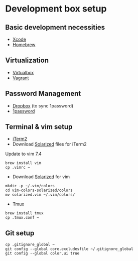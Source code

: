 # Development box setup

## Basic development necessities

* [Xcode][2]
* [Homebrew][3]

## Virtualization

* [Virtualbox][4]
* [Vagrant][5]

## Password Management

* [Dropbox][6] (to sync 1password)
* [1password][7] 

## Terminal & vim setup

* [iTerm2][8]
* Download [Solarized][1] files for iTerm2

Update to vim 7.4

```
brew install vim
cp .vimrc ~
```

* Download [Solarized][9] for vim

```
mkdir -p ~/.vim/colors
cd vim-colors-solarized/colors
mv solarized.vim ~/.vim/colors/
```

* Tmux

```
brew install tmux
cp .tmux.conf ~
```

## Git setup

```
cp .gitignore_global ~
git config --global core.excludesfile ~/.gitignore_global
git config --global color.ui true
```

[1]: http://ethanschoonover.com/solarized
[2]: https://itunes.apple.com/us/app/xcode/id497799835?ls=1&mt=12
[3]: http://brew.sh/
[4]: https://www.virtualbox.org/wiki/Downloads
[5]: http://www.vagrantup.com/
[6]: https://www.dropbox.com/
[7]: https://itunes.apple.com/us/app/1password-password-manager/id443987910?mt=12
[8]: http://iterm2.com/
[9]: https://github.com/altercation/vim-colors-solarized
